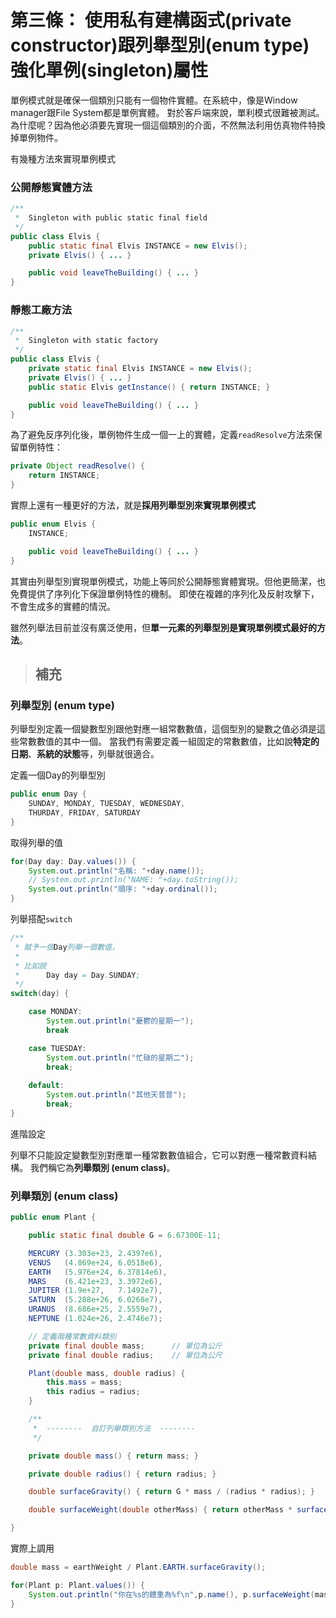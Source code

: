 # 第三條： 使用私有建構函式(private constructor)跟列舉型別(enum type)強化單例(singleton)屬性


單例模式就是確保一個類別只能有一個物件實體。在系統中，像是Window manager跟File System都是單例實體。
對於客戶端來說，單利模式很難被測試。為什麼呢？因為他必須要先實現一個這個類別的介面，不然無法利用仿真物件特換掉單例物件。


有幾種方法來實現單例模式

### 公開靜態實體方法

```java
/**
 * 	Singleton with public static final field
 */
public class Elvis {
	public static final Elvis INSTANCE = new Elvis();
	private Elvis() { ... }

	public void leaveTheBuilding() { ... }
}
```

### 靜態工廠方法

```java
/**
 *	Singleton with static factory
 */
public class Elvis {
	private static final Elvis INSTANCE = new Elvis();
	private Elvis() { ... }
	public static Elvis getInstance() { return INSTANCE; }

	public void leaveTheBuilding() { ... }
}
```


為了避免反序列化後，單例物件生成一個一上的實體，定義`readResolve`方法來保留單例特性：

```java
private Object readResolve() {
	return INSTANCE;
}
```


實際上還有一種更好的方法，就是**採用列舉型別來實現單例模式**

```java
public enum Elvis {
	INSTANCE;

	public void leaveTheBuilding() { ... }
}
```

其實由列舉型別實現單例模式，功能上等同於公開靜態實體實現。但他更簡潔，也免費提供了序列化下保證單例特性的機制。
即使在複雜的序列化及反射攻擊下，不會生成多的實體的情況。

雖然列舉法目前並沒有廣泛使用，但**單一元素的列舉型別是實現單例模式最好的方法**。


>## 補充

### 列舉型別 (enum type)

列舉型別定義一個變數型別跟他對應一組常數數值，這個型別的變數之值必須是這些常數數值的其中一個。
當我們有需要定義一組固定的常數數值，比如說**特定的日期**、**系統的狀態**等，列舉就很適合。


定義一個Day的列舉型別

```java
public enum Day {
	SUNDAY, MONDAY, TUESDAY, WEDNESDAY,
	THURDAY, FRIDAY, SATURDAY
}
```

取得列舉的值

```java
for(Day day: Day.values()) {
	System.out.println("名稱: "+day.name());
	// System.out.println("NAME: "+day.toString());
	System.out.println("順序: "+day.ordinal());
}
```

列舉搭配`switch`

```java
/**
 * 賦予一個Day列舉一個數值，
 *
 * 比如說
 * 		Day day = Day.SUNDAY;
 */
switch(day) {

	case MONDAY:
		System.out.println("憂鬱的星期一");
		break

	case TUESDAY:
		System.out.println("忙碌的星期二");
		break;
	
	default:
		System.out.println("其他天普普");
		break;
}
```


進階設定

列舉不只能設定變數型別對應單一種常數數值組合，它可以對應一種常數資料結構。
我們稱它為**列舉類別 (enum class)**。

### 列舉類別 (enum class)

```java
public enum Plant {

	public static final double G = 6.67300E-11;

	MERCURY	(3.303e+23, 2.4397e6),
	VENUS	(4.869e+24, 6.0518e6),
	EARTH	(5.976e+24, 6.37814e6),
	MARS	(6.421e+23, 3.3972e6),
	JUPITER	(1.9e+27, 	7.1492e7),
	SATURN	(5.288e+26, 6.0268e7),
	URANUS	(8.686e+25,	2.5559e7),
	NEPTUNE	(1.024e+26,	2.4746e7);

	// 定義兩種常數資料類別
	private final double mass; 		// 單位為公斤
	private final double radius; 	// 單位為公尺

	Plant(double mass, double radius) {
		this.mass = mass;
		this radius = radius;
	}

	/**
	 *	--------  自訂列舉類別方法  --------
	 */

	private double mass() {	return mass; }

	private double radius() { return radius; }

	double surfaceGravity() { return G * mass / (radius * radius); }

	double surfaceWeight(double otherMass) { return otherMass * surfaceGravity(); }

}
```

實際上調用

```java
double mass = earthWeight / Plant.EARTH.surfaceGravity();

for(Plant p: Plant.values()) {
	System.out.println("你在%s的體重為%f\n",p.name(), p.surfaceWeight(mass))
}
```

